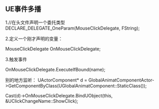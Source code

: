 ## UE事件多播

1.//在头文件声明一个委托类型
DECLARE_DELEGATE_OneParam(MouseClickDelegate, FString);

2.定义一个刚才声明的变量：

MouseClickDelegate OnMouseClickDelegate;

3.触发事件

OnMouseClickDelegate.ExecuteIfBound(name);

别的地方监听：
UActorComponent* d = GlobalAnimatComponentActor->GetComponentByClass(UGlobalAnimatComponent::StaticClass());

Cast<UGlobalAnimatComponent>(d)->OnMouseClickDelegate.BindUObject(this, &UClickChangeName::ShowClick);

